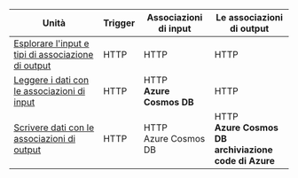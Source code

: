 |Unità  | Trigger  |Associazioni di input  |Le associazioni di output  |
|---------|---------|---------|---------|
|[Esplorare l'input e tipi di associazione di output](../2-explore-input-and-output-binding-types-portal-lesson.yml)     |   HTTP      |   HTTP      |   HTTP      |
|[Leggere i dati con le associazioni di input](../4-read-data-with-input-bindings-portal-lesson.yml)     |   HTTP      |   HTTP<br/>**Azure Cosmos DB**      |  HTTP       |
|[Scrivere dati con le associazioni di output](../6-write-data-with-output-bindings-portal-lesson.yml)     |   HTTP      |   HTTP<br/>Azure Cosmos DB       |   HTTP<br/>**Azure Cosmos DB<br/>archiviazione code di Azure**      |
